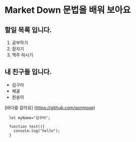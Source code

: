 # Market Down 문법을 배워 보아요

## 할일 목록 입니다.
1. 공부하기
2. 잠자기
3. 맥주 마시기

## 내 친구들 입니다.
- 김구라
- 해골
- 원숭이

[바다를 갈라요] (https://github.com/sonmose)
```
  let myName="김구라";
  
  function test(){
    console.log("hello");
  }
```
